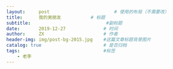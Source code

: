 ```yaml
---
layout:     post                    	# 使用的布局（不需要改）
title:      我的男朋友          	# 标题 
subtitle:   	                 	 #副标题
date:       2019-12-27              # 时间
author:     ZX                      # 作者
header-img: img/post-bg-2015.jpg    #这篇文章标题背景图片
catalog: true                       # 是否归档
tags:                               #标签
    - 老李
---
```













